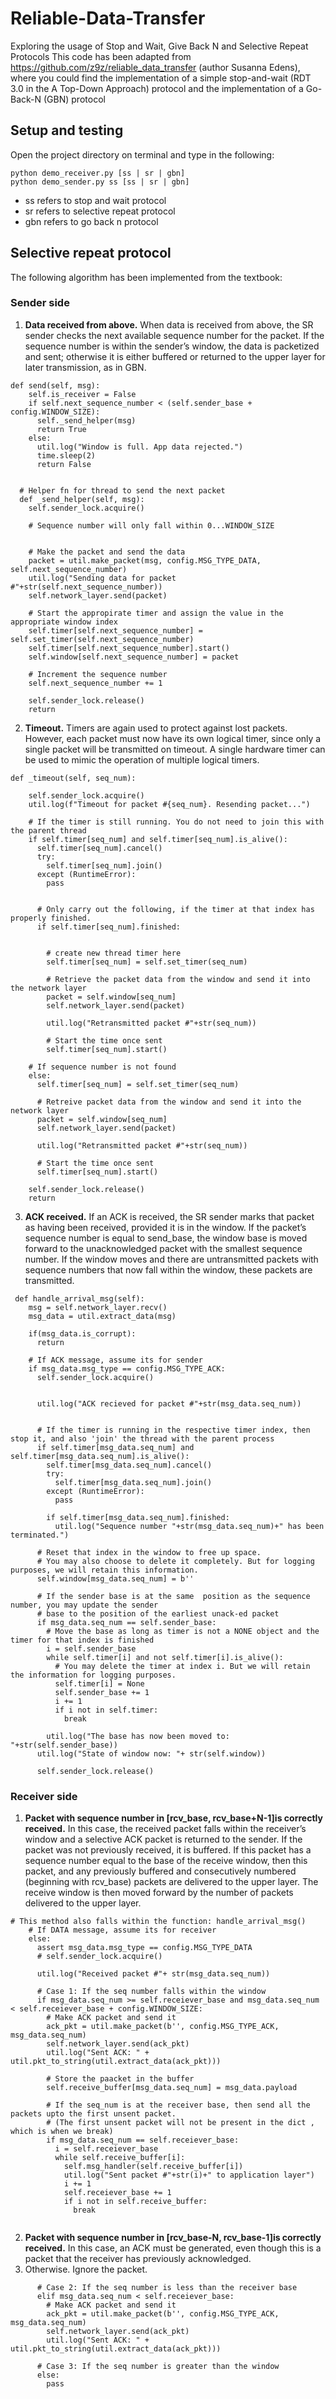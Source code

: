 # Reliable-Data-Transfer
Exploring the usage of Stop and Wait, Give Back N and Selective Repeat Protocols
This code has been adapted from https://github.com/z9z/reliable_data_transfer (author Susanna Edens),  
where you could find the implementation of a simple stop-and-wait (RDT 3.0 in the A Top-Down Approach) 
protocol and the implementation of a Go-Back-N (GBN) protocol

## Setup and testing
Open the project directory on terminal and type in the following:
```console
python demo_receiver.py [ss | sr | gbn]
python demo_sender.py ss [ss | sr | gbn]
```

- ss refers to stop and wait protocol
- sr refers to selective repeat protocol
- gbn refers to go back n protocol

## Selective repeat protocol
The following algorithm has been implemented from the textbook:

### Sender side
1. **Data received from above.** When data is received from above, the SR sender
checks the next available sequence number for the packet. If the sequence
number is within the sender’s window, the data is packetized and sent; otherwise
it is either buffered or returned to the upper layer for later transmission,
as in GBN.

```python3
def send(self, msg):
    self.is_receiver = False
    if self.next_sequence_number < (self.sender_base + config.WINDOW_SIZE):
      self._send_helper(msg)
      return True
    else:
      util.log("Window is full. App data rejected.")
      time.sleep(2)
      return False


  # Helper fn for thread to send the next packet
  def _send_helper(self, msg):
    self.sender_lock.acquire()

    # Sequence number will only fall within 0...WINDOW_SIZE
    

    # Make the packet and send the data 
    packet = util.make_packet(msg, config.MSG_TYPE_DATA, self.next_sequence_number)
    util.log("Sending data for packet #"+str(self.next_sequence_number))
    self.network_layer.send(packet) 

    # Start the appropirate timer and assign the value in the appropriate window index
    self.timer[self.next_sequence_number] = self.set_timer(self.next_sequence_number)
    self.timer[self.next_sequence_number].start()
    self.window[self.next_sequence_number] = packet

    # Increment the sequence number
    self.next_sequence_number += 1

    self.sender_lock.release()
    return

```



2. **Timeout.** Timers are again used to protect against lost packets. However, each
packet must now have its own logical timer, since only a single packet will
be transmitted on timeout. A single hardware timer can be used to mimic the
operation of multiple logical timers.

```python3
def _timeout(self, seq_num):
    
    self.sender_lock.acquire()
    util.log(f"Timeout for packet #{seq_num}. Resending packet...")

    # If the timer is still running. You do not need to join this with the parent thread
    if self.timer[seq_num] and self.timer[seq_num].is_alive(): 
      self.timer[seq_num].cancel()
      try:
        self.timer[seq_num].join()
      except (RuntimeError):
        pass
      

      # Only carry out the following, if the timer at that index has properly finished.
      if self.timer[seq_num].finished:
        
        
        # create new thread timer here
        self.timer[seq_num] = self.set_timer(seq_num)

        # Retrieve the packet data from the window and send it into the network layer
        packet = self.window[seq_num]
        self.network_layer.send(packet)

        util.log("Retransmitted packet #"+str(seq_num))

        # Start the time once sent
        self.timer[seq_num].start()

    # If sequence number is not found      
    else:
      self.timer[seq_num] = self.set_timer(seq_num)
      
      # Retreive packet data from the window and send it into the network layer
      packet = self.window[seq_num]
      self.network_layer.send(packet)

      util.log("Retransmitted packet #"+str(seq_num))
      
      # Start the time once sent
      self.timer[seq_num].start()
    
    self.sender_lock.release()
    return

```

3. **ACK received.** If an ACK is received, the SR sender marks that packet as
having been received, provided it is in the window. If the packet’s sequence
number is equal to send_base, the window base is moved forward to the
unacknowledged packet with the smallest sequence number. If the window
moves and there are untransmitted packets with sequence numbers that now
fall within the window, these packets are transmitted.

```python3
 def handle_arrival_msg(self):
    msg = self.network_layer.recv()
    msg_data = util.extract_data(msg)

    if(msg_data.is_corrupt):
      return
      
    # If ACK message, assume its for sender
    if msg_data.msg_type == config.MSG_TYPE_ACK:
      self.sender_lock.acquire()

      
      util.log("ACK recieved for packet #"+str(msg_data.seq_num))


      # If the timer is running in the respective timer index, then stop it, and also 'join' the thread with the parent process
      if self.timer[msg_data.seq_num] and self.timer[msg_data.seq_num].is_alive():
        self.timer[msg_data.seq_num].cancel()
        try:
          self.timer[msg_data.seq_num].join()
        except (RuntimeError):
          pass

        if self.timer[msg_data.seq_num].finished:
          util.log("Sequence number "+str(msg_data.seq_num)+" has been terminated.")
      
      # Reset that index in the window to free up space.
      # You may also choose to delete it completely. But for logging purposes, we will retain this information.
      self.window[msg_data.seq_num] = b''
      
      # If the sender base is at the same  position as the sequence number, you may update the sender
      # base to the position of the earliest unack-ed packet
      if msg_data.seq_num == self.sender_base:
        # Move the base as long as timer is not a NONE object and the timer for that index is finished 
        i = self.sender_base
        while self.timer[i] and not self.timer[i].is_alive():
          # You may delete the timer at index i. But we will retain the information for logging purposes.
          self.timer[i] = None
          self.sender_base += 1
          i += 1
          if i not in self.timer:
            break
        
        util.log("The base has now been moved to: "+str(self.sender_base))
      util.log("State of window now: "+ str(self.window))

      self.sender_lock.release()

```


### Receiver side
1. **Packet with sequence number in [rcv_base, rcv_base+N-1]is correctly
received.** In this case, the received packet falls within the receiver’s window
and a selective ACK packet is returned to the sender. If the packet was not
previously received, it is buffered. If this packet has a sequence number equal to
the base of the receive window, then this packet,
and any previously buffered and consecutively numbered (beginning with
rcv_base) packets are delivered to the upper layer. The receive window is
then moved forward by the number of packets delivered to the upper layer. 

```python3
# This method also falls within the function: handle_arrival_msg()
    # If DATA message, assume its for receiver
    else:
      assert msg_data.msg_type == config.MSG_TYPE_DATA
      # self.sender_lock.acquire()

      util.log("Received packet #"+ str(msg_data.seq_num))

      # Case 1: If the seq number falls within the window 
      if msg_data.seq_num >= self.receiever_base and msg_data.seq_num < self.receiever_base + config.WINDOW_SIZE:
        # Make ACK packet and send it
        ack_pkt = util.make_packet(b'', config.MSG_TYPE_ACK, msg_data.seq_num)
        self.network_layer.send(ack_pkt)
        util.log("Sent ACK: " + util.pkt_to_string(util.extract_data(ack_pkt)))

        # Store the paacket in the buffer
        self.receive_buffer[msg_data.seq_num] = msg_data.payload

        # If the seq_num is at the receiver base, then send all the packets upto the first unsent packet. 
        # (The first unsent packet will not be present in the dict , which is when we break)
        if msg_data.seq_num == self.receiever_base:
          i = self.receiever_base
          while self.receive_buffer[i]:
            self.msg_handler(self.receive_buffer[i])
            util.log("Sent packet #"+str(i)+" to application layer")
            i += 1
            self.receiever_base += 1
            if i not in self.receive_buffer:
              break


```

2. **Packet with sequence number in [rcv_base-N, rcv_base-1]is correctly
received.** In this case, an ACK must be generated, even though this is a
packet that the receiver has previously acknowledged.
3. Otherwise. Ignore the packet.

```python3
      # Case 2: If the seq number is less than the receiver base
      elif msg_data.seq_num < self.receiever_base:
        # Make ACK packet and send it
        ack_pkt = util.make_packet(b'', config.MSG_TYPE_ACK, msg_data.seq_num)
        self.network_layer.send(ack_pkt)
        util.log("Sent ACK: " + util.pkt_to_string(util.extract_data(ack_pkt)))
      
      # Case 3: If the seq number is greater than the window
      else:
        pass
```
## 
